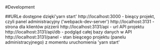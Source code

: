 #Development

##URLe dostępne dzięki'yarn start'
http://localhost:3000 - bieący projekt, czyli panel administracyjny ('webpack-dev-server')
http://localhost:3131 - strona dla klientów pizzerii
http://localhost:3131/api - url API projektu
http://localhost:3131/api/db - podgląd całej bazy danych w API
http://localhost:3131/panel - stan bieącego projektu (panelu administracyjnego) z momentu uruchomienia 'yarn start' 